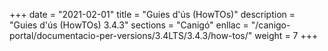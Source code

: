 +++
date        = "2021-02-01"
title       = "Guies d'ús (HowTOs)"
description = "Guies d'ús (HowTOs) 3.4.3"
sections    = "Canigó"
enllac      = "/canigo-portal/documentacio-per-versions/3.4LTS/3.4.3/how-tos/"
weight      = 7
+++
